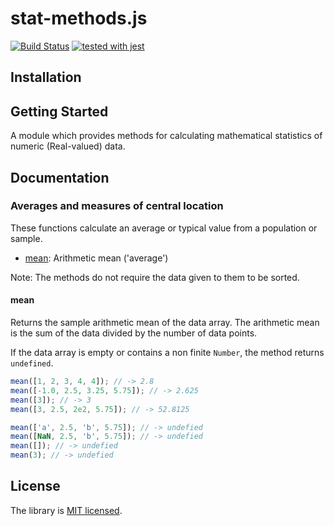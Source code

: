 # stat-methods.js

[![Build Status](https://travis-ci.org/boristane/stat-methods.js.svg?branch=master)](https://travis-ci.org/boristane/stat-methods.js)  [![tested with jest](https://img.shields.io/badge/tested_with-jest-99424f.svg)](https://github.com/facebook/jest)

## Installation

## Getting Started

A module which provides methods for calculating mathematical statistics of numeric (Real-valued) data.

## Documentation

### Averages and measures of central location

These functions calculate an average or typical value from a population or sample.
-   [mean](#mean): Arithmetic mean ('average')

Note: The methods do not require the data given to them to be sorted.

#### mean

Returns the sample arithmetic mean of the data array. The arithmetic mean is the sum of the data divided by the number of data points.

If the data array is empty or contains a non finite `Number`, the method returns `undefined`.

```js
mean([1, 2, 3, 4, 4]); // -> 2.8
mean([-1.0, 2.5, 3.25, 5.75]); // -> 2.625
mean([3]); // -> 3
mean([3, 2.5, 2e2, 5.75]); // -> 52.8125

mean(['a', 2.5, 'b', 5.75]); // -> undefied
mean([NaN, 2.5, 'b', 5.75]); // -> undefied
mean([]); // -> undefied
mean(3); // -> undefied
```

## License

The library is [MIT licensed](LICENSE).

